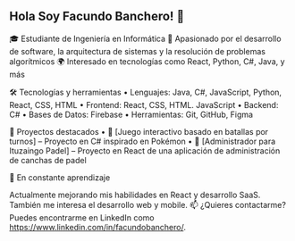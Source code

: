 ## Hola Soy Facundo Banchero! 👋

🎓 Estudiante de Ingeniería en Informática
🚀 Apasionado por el desarrollo de software, la arquitectura de sistemas y la resolución de problemas algorítmicos
🌍 Interesado en tecnologías como React, Python, C#, Java, y más

🛠 Tecnologías y herramientas
	•	Lenguajes: Java, C#, JavaScript, Python, React, CSS, HTML
	•	Frontend: React, CSS, HTML. JavaScript
	•	Backend: C#
	•	Bases de Datos: Firebase
	•	Herramientas: Git, GitHub, Figma

📌 Proyectos destacados
  •	🔹 [Juego interactivo basado en batallas por turnos] – Proyecto en C# inspirado en Pokémon
  •	🔹 [Administrador para Ituzaingo Padel] – Proyecto en React de una aplicación de administración de canchas de padel

🚀 En constante aprendizaje

Actualmente mejorando mis habilidades en React y desarrollo SaaS. También me interesa el desarrollo web y mobile.
📫 ¿Quieres contactarme?
Puedes encontrarme en LinkedIn como https://www.linkedin.com/in/facundobanchero/.

